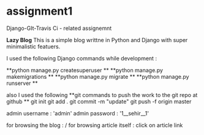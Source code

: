 # assignment1
Django-GIt-Travis Ci - related assignemnt

**Lazy Blog**
This is a simple blog writtne in Python and Django with super minimalistic featuers.

I used the following Django commands while development : 


**python manage.py createsuperuser **
**python manage.py makemigrations **
**python manage.py migrate **
**python manage.py runserver **

  
 also I used the following **git commands to push the work to the git repo at github **
git init
git add .
git commit -m "update"
git push -f origin master


admin username : 'admin'
admin password : '1__sehir__1'

for browsing the blog : /
for browsing article itself : click on article link 


  


